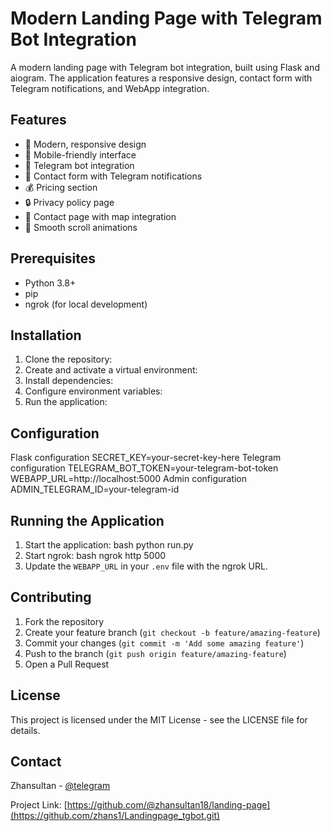 # Modern Landing Page with Telegram Bot Integration

A modern landing page with Telegram bot integration, built using Flask and aiogram. The application features a responsive design, contact form with Telegram notifications, and WebApp integration.

## Features

- 🎨 Modern, responsive design
- 📱 Mobile-friendly interface
- 💬 Telegram bot integration
- 📝 Contact form with Telegram notifications
- 💰 Pricing section
- 🔒 Privacy policy page
- 📍 Contact page with map integration
- 🚀 Smooth scroll animations

## Prerequisites

- Python 3.8+
- pip
- ngrok (for local development)

## Installation

1. Clone the repository:
2. Create and activate a virtual environment:
3. Install dependencies:
4. Configure environment variables:
5. Run the application:

## Configuration
Flask configuration
SECRET_KEY=your-secret-key-here
Telegram configuration
TELEGRAM_BOT_TOKEN=your-telegram-bot-token
WEBAPP_URL=http://localhost:5000
Admin configuration
ADMIN_TELEGRAM_ID=your-telegram-id


## Running the Application

1. Start the application:
bash
python run.py
2. Start ngrok:
bash
ngrok http 5000
3. Update the `WEBAPP_URL` in your `.env` file with the ngrok URL.

## Contributing

1. Fork the repository
2. Create your feature branch (`git checkout -b feature/amazing-feature`)
3. Commit your changes (`git commit -m 'Add some amazing feature'`)
4. Push to the branch (`git push origin feature/amazing-feature`)
5. Open a Pull Request

## License

This project is licensed under the MIT License - see the LICENSE file for details.

## Contact

Zhansultan - [@telegram](https://t.me/@zhansultan18)

Project Link: [https://github.com/@zhansultan18/landing-page](https://github.com/zhans1/Landingpage_tgbot.git)
